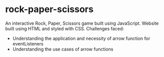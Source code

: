# rock-paper-scissors

An interactive Rock, Paper, Scissors game built using JavaScript.
Website built using HTML and styled with CSS.
Challenges faced:
- Understanding the application and necessity of arrow function for eventListeners
- Understanding the use cases of arrow functions
